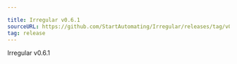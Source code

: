 ```yaml
---

title: Irregular v0.6.1
sourceURL: https://github.com/StartAutomating/Irregular/releases/tag/v0.6.1
tag: release
---
```

Irregular v0.6.1
